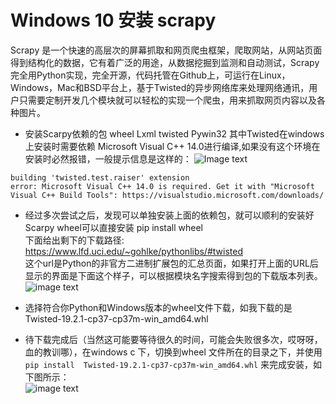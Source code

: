 # Windows 10 安装 scrapy
Scrapy 是一个快速的高层次的屏幕抓取和网页爬虫框架，爬取网站，从网站页面得到结构化的数据，它有着广泛的用途，从数据挖掘到监测和自动测试，Scrapy完全用Python实现，完全开源，代码托管在Github上，可运行在Linux，Windows，Mac和BSD平台上，基于Twisted的异步网络库来处理网络通讯，用户只需要定制开发几个模块就可以轻松的实现一个爬虫，用来抓取网页内容以及各种图片。
- 安装Scarpy依赖的包
wheel
Lxml
twisted
Pywin32 
其中Twisted在windows上安装时需要依赖 Microsoft Visual C++ 14.0进行编译,如果没有这个环境在安装时必然报错，一般提示信息是这样的：
![Image text](https://github.com/gorgeousCa/Dayup/blob/master/Scrapy/%E5%AE%89%E8%A3%85/2.PNG)
```running build_ext
building 'twisted.test.raiser' extension
error: Microsoft Visual C++ 14.0 is required. Get it with "Microsoft Visual C++ Build Tools": https://visualstudio.microsoft.com/downloads/
```
- 经过多次尝试之后，发现可以单独安装上面的依赖包，就可以顺利的安装好Scarpy
wheel可以直接安装 pip install wheel  
下面给出剩下的下载路径:    
https://www.lfd.uci.edu/~gohlke/pythonlibs/#twisted  
这个url是Python的非官方二进制扩展包的汇总页面，如果打开上面的URL后显示的界面是下面这个样子，可以根据模块名字搜索得到包的下载版本列表。  
![image text](https://github.com/gorgeousCa/Dayup/blob/master/Scrapy/%E5%AE%89%E8%A3%85/1.1.PNG)

- 选择符合你Python和Windows版本的wheel文件下载，如我下载的是 Twisted-19.2.1-cp37-cp37m-win_amd64.whl 
- 待下载完成后（当然这可能要等待很久的时间，可能会失败很多次，哎呀呀，血的教训哪），在windows c 下，切换到wheel 文件所在的目录之下，并使用  
`pip install  Twisted-19.2.1-cp37-cp37m-win_amd64.whl`
来完成安装，如下图所示：  
![image text](https://github.com/gorgeousCa/Dayup/blob/master/Scrapy/%E5%AE%89%E8%A3%85/4.PNG)  






    
 
